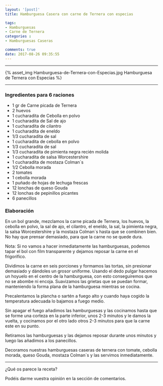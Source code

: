 ```yaml
---
layout: '[post]'
title: Hamburguesa Casera con carne de Ternera con especias

tags:
- Hamburguesas
- Carne de Ternera
categories :
- Hamburguesas Caseras

comments: true
date: 2017-08-26 09:35:55
---
```

---
{% asset_img Hamburguesa-de-Ternera-con-Especias.jpg Hamburguesa de Ternera con Especias %}


---


### Ingredientes para 6 raciones

- 1 gr de Carne picada de Ternera
- 2 huevos
- 1 cucharadita de Cebolla en polvo
- 1 cucharadita de Sal de ajo
- 1 cucharadita de cilantro
- 1 cucharadita de eneldo
- 1/3 cucharadita de sal
- 1 cucharadita de cebolla en polvo
- 1/3 cucharadita de sal
- 1/3 cucharadita de pimienta negra recién molida
- 1 cucharadita de salsa Worcestershire
- 1 cucharadita de mostaza Colman´s
- 1/2 Cebolla morada
- 2 tomates
- 1 cebolla morada
- 1 puñado de hojas de lechuga frescas
- 12 lonchas de queso Gouda
- 12 lonchas de pepinillos picantes
- 6 panecillos

### Elaboración


En un bol grande, mezclamos la carne picada de Ternera, los huevos, la cebolla en polvo, la sal de ajo, el cilantro, el eneldo, la sal, la pimienta negra, la salsa Worcestershire y la mostaza Colman´s hasta que se combinen bien. No hay que prensar demasiado, para que la carne no se quede dura.

Nota: Si no vamos a hacer inmediatamente las hamburguesas, podemos tapar el bol con film transparente y dejamos reposar la carne en el frigorífico.

Dividimos la carne en seis porciones y formamos las tortas, sin presionar demasiado y dándoles un grosor uniforme. Usando el dedo pulgar hacemos un hoyuelo en el centro de la hamburguesa, con esto conseguiremos que no se abombe ni encoja.
Suavizamos las grietas que se puedan formar, manteniendo la forma plana de la hamburguesa mientras se cocina.


Precalentamos la plancha o sartén a fuego alto y cuando haya cogido la temperatura adecuada lo bajamos a fuego medio.

Sin apagar el fuego añadimos las hamburguesas y las cocinamos hasta que se forme una corteza en la parte inferior,  unos
2-3 minutos y le damos la vuelta, y cocinamos por el otro lado otros 2-3 minutos para que la carne este en su punto.

Retiramos las hamburguesas y las dejamos reposar durante unos minutos y luego las añadimos a los panecillos.

Decoramos nuestras hamburguesas caseras de ternera con tomate, cebolla morada, queso Gouda, mostaza Colman´s y las servimos inmediatamente.

---

¿Qué os parece la receta?

Podéis darme vuestra opinión en la sección de comentarios.
